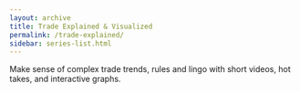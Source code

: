 ```yaml
---
layout: archive
title: Trade Explained & Visualized
permalink: /trade-explained/
sidebar: series-list.html
---
```


Make sense of complex trade trends, rules and lingo with short videos, hot takes, and interactive graphs.
